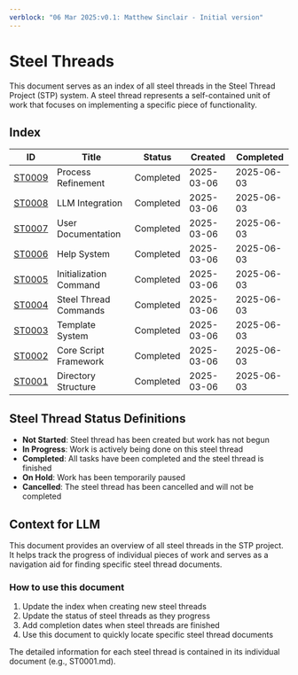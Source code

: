 ```yaml
---
verblock: "06 Mar 2025:v0.1: Matthew Sinclair - Initial version"
---
```

# Steel Threads

This document serves as an index of all steel threads in the Steel Thread Project (STP) system. A steel thread represents a self-contained unit of work that focuses on implementing a specific piece of functionality.

## Index

| ID                    | Title                  | Status      | Created    | Completed  |
|-----------------------|------------------------|-------------|------------|------------|
| [ST0009](./ST0009.md) | Process Refinement     | Completed   | 2025-03-06 | 2025-06-03 |
| [ST0008](./ST0008.md) | LLM Integration        | Completed   | 2025-03-06 | 2025-06-03 |
| [ST0007](./ST0007.md) | User Documentation     | Completed   | 2025-03-06 | 2025-06-03 |
| [ST0006](./ST0006.md) | Help System            | Completed   | 2025-03-06 | 2025-06-03 |
| [ST0005](./ST0005.md) | Initialization Command | Completed   | 2025-03-06 | 2025-06-03 |
| [ST0004](./ST0004.md) | Steel Thread Commands  | Completed   | 2025-03-06 | 2025-06-03 |
| [ST0003](./ST0003.md) | Template System        | Completed   | 2025-03-06 | 2025-06-03 |
| [ST0002](./ST0002.md) | Core Script Framework  | Completed   | 2025-03-06 | 2025-06-03 |
| [ST0001](./ST0001.md) | Directory Structure    | Completed   | 2025-03-06 | 2025-06-03 |

## Steel Thread Status Definitions

- **Not Started**: Steel thread has been created but work has not begun
- **In Progress**: Work is actively being done on this steel thread
- **Completed**: All tasks have been completed and the steel thread is finished
- **On Hold**: Work has been temporarily paused
- **Cancelled**: The steel thread has been cancelled and will not be completed

## Context for LLM

This document provides an overview of all steel threads in the STP project. It helps track the progress of individual pieces of work and serves as a navigation aid for finding specific steel thread documents.

### How to use this document

1. Update the index when creating new steel threads
2. Update the status of steel threads as they progress
3. Add completion dates when steel threads are finished
4. Use this document to quickly locate specific steel thread documents

The detailed information for each steel thread is contained in its individual document (e.g., ST0001.md).
